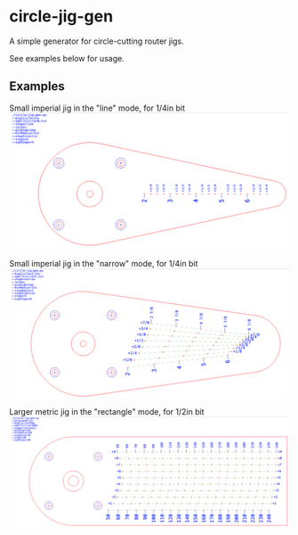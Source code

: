 # circle-jig-gen

A simple generator for circle-cutting router jigs.

See examples below for usage.

## Examples

Small imperial jig in the "line" mode, for 1/4in bit
![](examples/jig-line.png)

Small imperial jig in the "narrow" mode, for 1/4in bit
![](examples/jig-narrow.png)

Larger metric jig in the "rectangle" mode, for 1/2in bit
![](examples/jig-rectangle.png)


